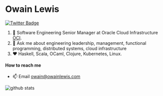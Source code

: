 # Owain Lewis

[![Twitter Badge](https://img.shields.io/badge/-owainlewis-1ca0f1?style=flat-square&logo=twitter&logoColor=white&link=https://twitter.com/owainlewis)](https://twitter.com/owainlewis)

1. :office: Software Engineering Senior Manager at Oracle Cloud Infrastructure [OCI](https://www.oracle.com/cloud/).
2. :speech_balloon: Ask me about engineering leadership, management, functional programming, distributed systems, cloud infrastructure
3. :heart: Haskell, Scala, OCaml, Clojure, Kubernetes, Linux.

#### How to reach me
- 📫 Email owain@owainlewis.com

![github stats](https://github-readme-stats.vercel.app/api?username=owainlewis&show_icons=true&count_private=true&hide_title=true)
